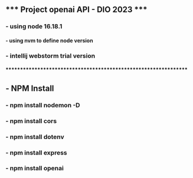 ## *** Project openai API - DIO 2023 ***
### - using node 16.18.1
#### - using nvm to define node version
### - intellij webstorm trial version
#### ***************************************************************

## - NPM Install
### - npm install nodemon -D
### - npm install cors
### - npm install dotenv
### - npm install express
### - npm install openai